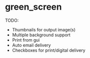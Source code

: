 # green_screen
TODO:
* Thumbnails for output image(s)
* Multiple background support
* Print from gui
* Auto email delivery
* Checkboxes for print/digital delivery 
